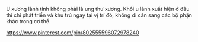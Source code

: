 U xương lành tính không phải là ung thư xương. Khối u lành xuất hiện ở đâu thì chỉ phát triển và khu trú ngay tại vị trí đó, không di căn sang các bộ phận khác trong cơ thể.


https://www.pinterest.com/pin/802555596072978240

